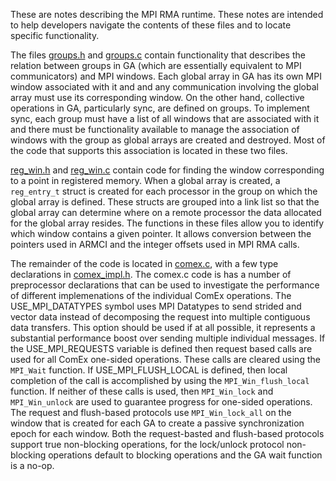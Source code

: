 These are notes describing the MPI RMA runtime. These notes are intended
to help developers navigate the contents of these files and to locate specific
functionality.

The files [groups.h](groups.h) and [groups.c](groups.c) contain functionality
that describes the relation between groups in GA (which are essentially equivalent
to MPI communicators) and MPI windows. Each global array in GA has its own MPI
window associated with it and and any communication involving the global array
must use its corresponding window. On the other hand, collective operations in GA,
particularly sync, are defined on groups. To implement sync, each group must
have a list of all windows that are associated with it and there must be
functionality available to manage the association of windows with the group as
global arrays are created and destroyed. Most of the code that supports
this association is located in these two files.

[reg_win.h](reg_win.h) and [reg_win.c](reg_win.c) contain code for finding the
window corresponding to a point in registered memory. When a global array is
created, a `reg_entry_t` struct
is created for each processor in the group on which the global array is defined.
These structs are grouped into a link list so that the global array can
determine where on a remote processor the data allocated for the global array
resides. The functions in these files allow you to identify which window
contains a given pointer. It allows conversion between the pointers used in
ARMCI and the integer offsets used in MPI RMA calls.

The remainder of the code is located in [comex.c](comex.c), with a few type
declarations in [comex_impl.h](comex_impl.h). The comex.c code is has a number
of preprocessor declarations that
can be used to investigate the performance of different implemenations of the
individual ComEx operations. The USE_MPI_DATATYPES symbol uses MPI
Datatypes to send strided and vector data instead of decomposing the request
into multiple contiguous data transfers. This option should be used if at all
possible, it represents a substantial performance boost over sending multiple
individual messages. If the USE_MPI_REQUESTS variable is defined then request
based calls are used for all ComEx one-sided operations. These calls are cleared
using the `MPI_Wait` function. If USE_MPI_FLUSH_LOCAL is defined, then local
completion of the call is accomplished by using the `MPI_Win_flush_local`
function. If neither of these calls is used, then `MPI_Win_lock` and
`MPI_Win_unlock` are used to guarantee progress for one-sided operations. The
request and flush-based protocols use `MPI_Win_lock_all` on the window that is
created for each GA to create a passive synchronization epoch for each window.
Both the request-basted and flush-based protocols support true non-blocking
operations, for the lock/unlock protocol non-blocking operations default to
blocking operations and the GA wait function is a no-op.
